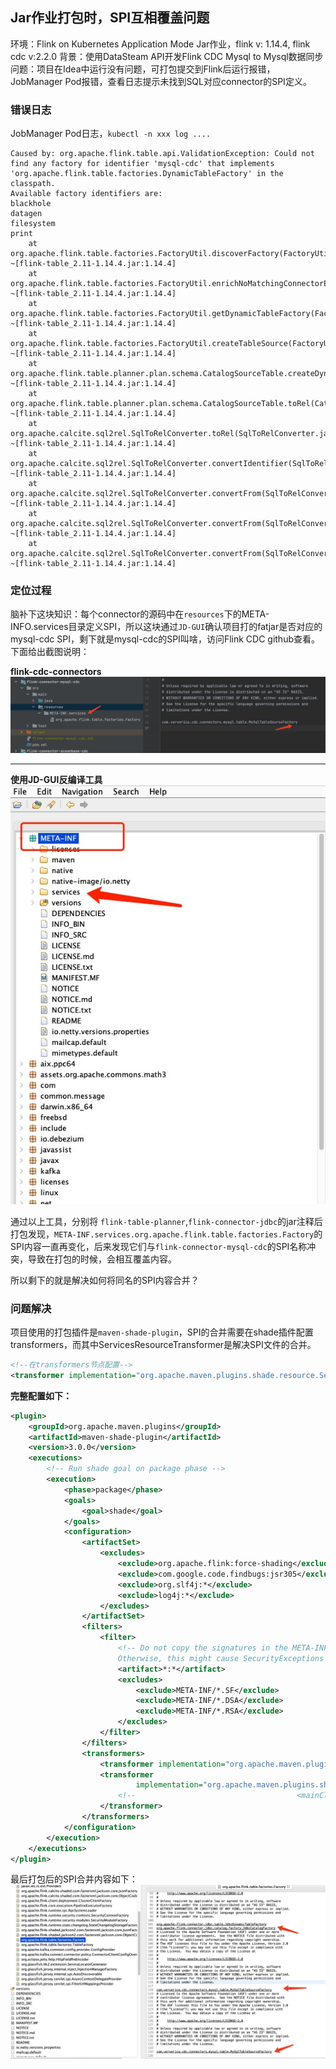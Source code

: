 

## Jar作业打包时，SPI互相覆盖问题

环境：Flink on Kubernetes Application Mode Jar作业，flink v: 1.14.4, flink cdc v:2.2.0
背景：使用DataSteam API开发Flink CDC Mysql to Mysql数据同步
问题：项目在Idea中运行没有问题，可打包提交到Flink后运行报错，JobManager Pod报错，查看日志提示未找到SQL对应connector的SPI定义。

### 错误日志
JobManager Pod日志，`kubectl -n xxx log ....`
```
Caused by: org.apache.flink.table.api.ValidationException: Could not find any factory for identifier 'mysql-cdc' that implements 'org.apache.flink.table.factories.DynamicTableFactory' in the classpath.
Available factory identifiers are:
blackhole
datagen
filesystem
print
	at org.apache.flink.table.factories.FactoryUtil.discoverFactory(FactoryUtil.java:399) ~[flink-table_2.11-1.14.4.jar:1.14.4]
	at org.apache.flink.table.factories.FactoryUtil.enrichNoMatchingConnectorError(FactoryUtil.java:583) ~[flink-table_2.11-1.14.4.jar:1.14.4]
	at org.apache.flink.table.factories.FactoryUtil.getDynamicTableFactory(FactoryUtil.java:561) ~[flink-table_2.11-1.14.4.jar:1.14.4]
	at org.apache.flink.table.factories.FactoryUtil.createTableSource(FactoryUtil.java:146) ~[flink-table_2.11-1.14.4.jar:1.14.4]
	at org.apache.flink.table.planner.plan.schema.CatalogSourceTable.createDynamicTableSource(CatalogSourceTable.java:116) ~[flink-table_2.11-1.14.4.jar:1.14.4]
	at org.apache.flink.table.planner.plan.schema.CatalogSourceTable.toRel(CatalogSourceTable.java:82) ~[flink-table_2.11-1.14.4.jar:1.14.4]
	at org.apache.calcite.sql2rel.SqlToRelConverter.toRel(SqlToRelConverter.java:3585) ~[flink-table_2.11-1.14.4.jar:1.14.4]
	at org.apache.calcite.sql2rel.SqlToRelConverter.convertIdentifier(SqlToRelConverter.java:2507) ~[flink-table_2.11-1.14.4.jar:1.14.4]
	at org.apache.calcite.sql2rel.SqlToRelConverter.convertFrom(SqlToRelConverter.java:2144) ~[flink-table_2.11-1.14.4.jar:1.14.4]
	at org.apache.calcite.sql2rel.SqlToRelConverter.convertFrom(SqlToRelConverter.java:2093) ~[flink-table_2.11-1.14.4.jar:1.14.4]
	at org.apache.calcite.sql2rel.SqlToRelConverter.convertFrom(SqlToRelConverter.java:2050) ~[flink-table_2.11-1.14.4.jar:1.14.4]
```

### 定位过程
脑补下这块知识：每个connector的源码中在`resources`下的META-INFO.services目录定义SPI，所以这块通过`JD-GUI`确认项目打的fatjar是否对应的mysql-cdc SPI，剩下就是mysql-cdc的SPI叫啥，访问Flink CDC github查看。  下面给出截图说明：      

**flink-cdc-connectors**
![QA1flinkcdc源码01](images/QA1flinkcdc源码01.jpg)      

----    

**使用JD-GUI反编译工具**
![QA1反编译service01](images/QA1反编译service01.jpg)    

通过以上工具，分别将 `flink-table-planner`,`flink-connector-jdbc`的jar注释后打包发现，`META-INF.services.org.apache.flink.table.factories.Factory`的SPI内容一直再变化，后来发现它们与`flink-connector-mysql-cdc`的SPI名称冲突，导致在打包的时候，会相互覆盖内容。       

所以剩下的就是解决如何将同名的SPI内容合并？ 

### 问题解决
项目使用的打包插件是`maven-shade-plugin`，SPI的合并需要在shade插件配置transformers，而其中ServicesResourceTransformer是解决SPI文件的合并。      
```xml
<!--在transformers节点配置-->
<transformer implementation="org.apache.maven.plugins.shade.resource.ServicesResourceTransformer"/>
```

**完整配置如下：**
```xml
<plugin>
    <groupId>org.apache.maven.plugins</groupId>
    <artifactId>maven-shade-plugin</artifactId>
    <version>3.0.0</version>
    <executions>
        <!-- Run shade goal on package phase -->
        <execution>
            <phase>package</phase>
            <goals>
                <goal>shade</goal>
            </goals>
            <configuration>
                <artifactSet>
                    <excludes>
                        <exclude>org.apache.flink:force-shading</exclude>
                        <exclude>com.google.code.findbugs:jsr305</exclude>
                        <exclude>org.slf4j:*</exclude>
                        <exclude>log4j:*</exclude>
                    </excludes>
                </artifactSet>
                <filters>
                    <filter>
                        <!-- Do not copy the signatures in the META-INF folder.
                        Otherwise, this might cause SecurityExceptions when using the JAR. -->
                        <artifact>*:*</artifact>
                        <excludes>
                            <exclude>META-INF/*.SF</exclude>
                            <exclude>META-INF/*.DSA</exclude>
                            <exclude>META-INF/*.RSA</exclude>
                        </excludes>
                    </filter>
                </filters>
                <transformers>
                    <transformer implementation="org.apache.maven.plugins.shade.resource.ServicesResourceTransformer"/>
                    <transformer
                            implementation="org.apache.maven.plugins.shade.resource.ManifestResourceTransformer">
                        <!--                                    <mainClass>com.yzhou.perf.KafkaProducerPerfTestJob</mainClass>-->
                    </transformer>
                </transformers>
            </configuration>
        </execution>
    </executions>
</plugin>
``` 

最后打包后的SPI合并内容如下：
![QA1反编译service02](images/QA1反编译service02.jpg)    